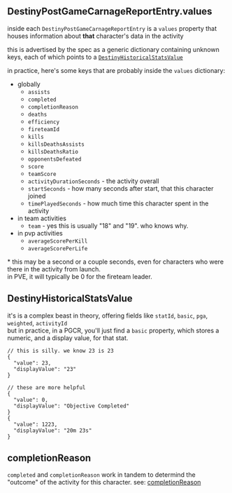 ## DestinyPostGameCarnageReportEntry.values

inside each `DestinyPostGameCarnageReportEntry` is a `values` property that houses information about **that** character's data in the activity

this is advertised by the spec as a generic dictionary containing unknown keys, each of which points to a [`DestinyHistoricalStatsValue`](https://bungie-net.github.io/#/components/schemas/Destiny.HistoricalStats.DestinyHistoricalStatsValue)

in practice, here's some keys that are probably inside the `values` dictionary:
- globally
  - `assists`
  - `completed`
  - `completionReason`
  - `deaths`
  - `efficiency`
  - `fireteamId`
  - `kills`
  - `killsDeathsAssists`
  - `killsDeathsRatio`
  - `opponentsDefeated`
  - `score`
  - `teamScore`
  - `activityDurationSeconds` - the activity overall
  - `startSeconds` - how many seconds after start, that this character joined
  - `timePlayedSeconds` - how much time this character spent in the activity
- in team activities
  - `team` - yes this is usually "18" and "19". who knows why.
- in pvp activities
  - `averageScorePerKill`
  - `averageScorePerLife`

\* this may be a second or a couple seconds, even for characters who were there in the activity from launch.  
in PVE, it will typically be 0 for the fireteam leader.

## DestinyHistoricalStatsValue
it's is a complex beast in theory, offering fields like `statId`, `basic`, `pga`, `weighted`, `activityId`  
but in practice, in a PGCR, you'll just find a `basic` property, which stores a numeric, and a display value, for that stat.

```jsonc
// this is silly. we know 23 is 23
{
  "value": 23,
  "displayValue": "23"
}

// these are more helpful
{
  "value": 0,
  "displayValue": "Objective Completed"
}
{
  "value": 1223,
  "displayValue": "20m 23s"
}
```

## completionReason
`completed` and `completionReason` work in tandem to determind the "outcome" of the activity for this character.
see: [completionReason](/data-structures/completion-reasons)